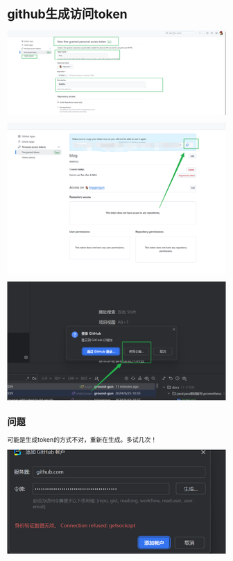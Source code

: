 # github生成访问token







![image-20241103110651332](18github生成访问token.assets/image-20241103110651332.png)











![image-20241103110819175](18github生成访问token.assets/image-20241103110819175.png)







![image-20241103110921500](18github生成访问token.assets/image-20241103110921500.png)











## 问题



可能是生成token的方式不对，重新在生成。多试几次！

![image-20241103112200593](18github生成访问token.assets/image-20241103112200593.png)

